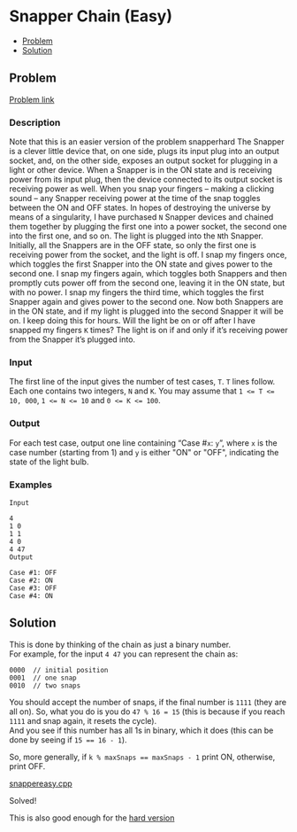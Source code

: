 # Snapper Chain (Easy)
- [Problem](#problem)
- [Solution](#snappereasy.cpp)

## Problem
[Problem link](https://open.kattis.com/problems/snappereasy)

### Description

Note that this is an easier version of the problem snapperhard
The Snapper is a clever little device that, on one side, plugs its input plug into an output socket, and, on the other side, exposes an output socket for plugging in a light or other device.
When a Snapper is in the ON state and is receiving power from its input plug, then the device connected to its output socket is receiving power as well. When you snap your fingers – making a clicking sound – any Snapper receiving power at the time of the snap toggles between the ON and OFF states.
In hopes of destroying the universe by means of a singularity, I have purchased `N` Snapper devices and chained them together by plugging the first one into a power socket, the second one into the first one, and so on. The light is plugged into the `N`th Snapper.
Initially, all the Snappers are in the OFF state, so only the first one is receiving power from the socket, and the light is off. I snap my fingers once, which toggles the first Snapper into the ON state and gives power to the second one. I snap my fingers again, which toggles both Snappers and then promptly cuts power off from the second one, leaving it in the ON state, but with no power. I snap my fingers the third time, which toggles the first Snapper again and gives power to the second one. Now both Snappers are in the ON state, and if my light is plugged into the second Snapper it will be on.
I keep doing this for hours. Will the light be on or off after I have snapped my fingers `K` times? The light is on if and only if it’s receiving power from the Snapper it’s plugged into.

### Input
The first line of the input gives the number of test cases, `T`. `T` lines follow. Each one contains two integers, `N` and `K`.
You may assume that `1 <= T <= 10, 000`, `1 <= N <= 10` and `0 <= K <= 100`.

### Output
For each test case, output one line containing “Case #`x`: `y`”, where `x` is the case number (starting from 1) and `y` is either "ON" or "OFF", indicating the state of the light bulb. 

### Examples
```
Input

4
1 0
1 1
4 0
4 47
Output

Case #1: OFF
Case #2: ON
Case #3: OFF
Case #4: ON
```


## Solution
This is done by thinking of the chain as just a binary number.  
For example, for the input `4 47` you can represent the chain as:
```
0000  // initial position
0001  // one snap
0010  // two snaps
```

You should accept the number of snaps, if the final number is `1111` (they are all on).
So, what you do is you do `47 % 16 = 15` (this is because if you reach `1111` and snap again, it resets the cycle).  
And you see if this number has all 1s in binary, which it does (this can be done by seeing if `15 == 16 - 1`).  

So, more generally, if `k % maxSnaps == maxSnaps - 1` print ON, otherwise, print OFF.

[snappereasy.cpp](./snappereasy.cpp)

Solved!

This is also good enough for the [hard version](../../easy/snapperhard/README.md)
